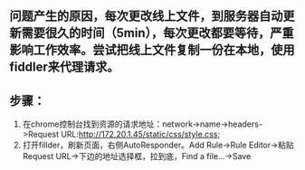 

## 问题产生的原因，每次更改线上文件，到服务器自动更新需要很久的时间（5min），每次更改都要等待，严重影响工作效率。尝试把线上文件复制一份在本地，使用fiddler来代理请求。

## 步骤：
1. 在chrome控制台找到资源的请求地址：network->name->headers->Request URL:http://172.20.1.45/static/css/style.css;
2. 打开fillder，刷新页面，右侧AutoResponder。Add Rule->Rule Editor->粘贴Request URL->下边的地址选择框，拉到底，Find a file...->Save